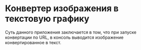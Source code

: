 # Конвертер изображения в текстовую графику

Суть данного приложения заключается в том, что при запуске конвертации по URL, в консоль выводится изображение конвертированное в текст.